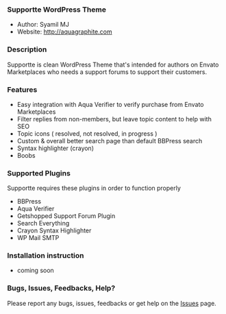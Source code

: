 ### Supportte WordPress Theme

* Author: Syamil MJ
* Website: http://aquagraphite.com

### Description

Supportte is clean WordPress Theme that's intended for authors on Envato Marketplaces who needs a support forums to support their customers.

### Features

* Easy integration with Aqua Verifier to verify purchase from Envato Marketplaces
* Filter replies from non-members, but leave topic content to help with SEO
* Topic icons ( resolved, not resolved, in progress )
* Custom & overall better search page than default BBPress search
* Syntax highlighter (crayon)
* Boobs

### Supported Plugins

Supportte requires these plugins in order to function properly

* BBPress
* Aqua Verifier
* Getshopped Support Forum Plugin
* Search Everything
* Crayon Syntax Highlighter
* WP Mail SMTP

### Installation instruction

* coming soon

### Bugs, Issues, Feedbacks, Help?

Please report any bugs, issues, feedbacks or get help on the [Issues](https://github.com/sy4mil/supportte/issues) page.